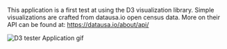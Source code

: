 This application is a first test at using the D3 visualization library. Simple visualizations are crafted from datausa.io open census data. More on their API can be found at: https://datausa.io/about/api/

![D3 tester Application gif](https://github.com/jacquelineawatts/d3_tester/d3_tester.gif)